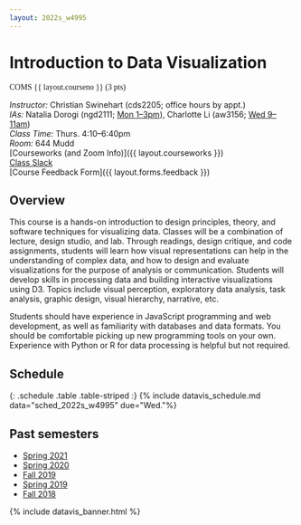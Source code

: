 ```yaml
---
layout: 2022s_w4995
---
```


<div id="idv-banner"></div>

# Introduction to Data Visualization

<span style="font-family: Jost">COMS {{ layout.courseno }} (3 pts)</span>

_Instructor:_ Christian Swinehart (cds2205; office hours by appt.)<br>
_IAs:_ Natalia Dorogi (ngd2111; [Mon 1–3pm](https://calendar.google.com/calendar/u/0/selfsched?sstoken=UUJ4Z3ZLV2ZNX3Z4fGRlZmF1bHR8M2U1MmU2ODllZmFkMDI2NWYxNTM1ODU4ZTFjZDI4MzE)), Charlotte Li (aw3156; [Wed 9–11am](https://calendar.google.com/calendar/u/0/selfsched?sstoken=UUdKVWtGY0NIdXB6fGRlZmF1bHR8MTk5NDcwMGI3OTk2YWY2ZmFmOWVhNWM0ODA2ZjY3NWQ))<br>
_Class Time:_ Thurs. 4:10–6:40pm<br>
_Room:_ 644 Mudd<br>
[Courseworks (and Zoom Info)]({{ layout.courseworks }})<br>
[Class Slack](https://columbiaviz-sp22.slack.com)<br>
[Course Feedback Form]({{ layout.forms.feedback }})

## Overview

This course is a hands-on introduction to design principles, theory, and software techniques for visualizing data. Classes will be a combination of lecture, design studio, and lab. Through readings, design critique, and code assignments, students will learn how visual representations can help in the understanding of complex data, and how to design and evaluate visualizations for the purpose of analysis or communication. Students will develop skills in processing data and building interactive visualizations using D3. Topics include visual perception, exploratory data analysis, task analysis, graphic design, visual hierarchy, narrative, etc.

Students should have experience in JavaScript programming and web development, as well as familiarity with databases and data formats. You should be comfortable picking up new programming tools on your own. Experience with Python or R for data processing is helpful but not required.

## Schedule

{: .schedule .table .table-striped :}
{% include datavis_schedule.md data="sched_2022s_w4995" due="Wed."%}

## Past semesters

- [Spring 2021](/2021s_w4995/)
- [Spring 2020](/2020s_w4995/)
- [Fall 2019](/2019f_w4995/)
- [Spring 2019](/2019s_w4995)
- [Fall 2018](/2018f_w4995)

{% include datavis_banner.html %}
